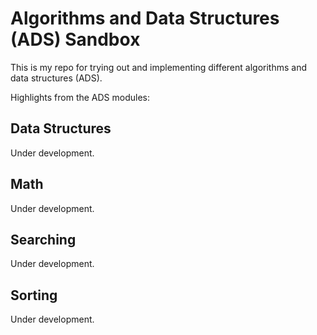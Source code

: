 # Algorithms and Data Structures (ADS) Sandbox

This is my repo for trying out and implementing different algorithms and data structures (ADS).

Highlights from the ADS modules:

## Data Structures

Under development.

## Math

Under development.

## Searching

Under development.

## Sorting

Under development.
